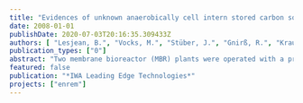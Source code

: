 ```yaml
---
title: "Evidences of unknown anaerobically cell intern stored carbon source used for enhanced post-denitrification"
date: 2008-01-01
publishDate: 2020-07-03T20:16:35.309433Z
authors: [ "Lesjean, B.", "Vocks, M.", "Stüber, J.", "Gnirß, R.", "Kraume, M." ]
publication_types: ["0"]
abstract: "Two membrane bioreactor (MBR) plants were operated with a process which combines enhanced biological phosphorus removal (EBPR) and post-denitrification without external carbon dosing in the anoxic zone. An enhanced post-denitrification with denitrification rates (DNR) twice as high as the expected endogenous rate was observed. Batch tests revealed a linear correlation between the anaerobic acetate loading and the postDNR which is remarkable since the aerobic phase was located in-between the anaerobic and anoxic phase. An anaerobic build up of a carbon storage compound which can outlast the aerobic phase is postulated. Measurements showed that neither polyhydroxyalkanoates (PHAs) nor glycogen are used as carbon source for the enhanced post-denitrification. A carbon mass balance in the anaerobic phase strongly indicates the formation of a different so far unknown storage compound. This assumption is supported by literature data which show carbon recovery ratios of known storage compounds (PHAs and glycogen) in the anaerobic phase of EBPR systems often below 1 down to 0.3, in particular for trials performed with real wastewater. The potential of enhanced post-denitrification in conventional UCT systems is also demonstrated in full-scale non-MBR wastewater plants. When implemented in MBR process, enhanced nutrients elimination could be biologically achieved with 99% TP-removal and 90% TN-removal. A small full-scale unit is in operation in Berlin since March 2006 to demonstrate the process in real operation conditions with domestic wastewater."
featured: false
publication: "*IWA Leading Edge Technologies*"
projects: ["enrem"]
---
```


